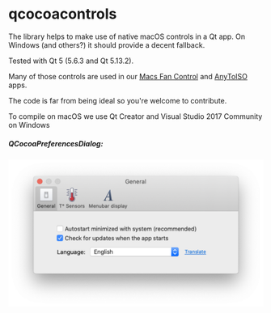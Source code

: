 # qcocoacontrols

The library helps to make use of native macOS controls in a Qt app. On Windows (and others?) it should provide a decent fallback.

Tested with Qt 5 (5.6.3 and Qt 5.13.2).

Many of those controls are used in our [Macs Fan Control](https://crystalidea.com/macs-fan-control) and [AnyToISO](https://crystalidea.com/anytoiso) apps.

The code is far from being ideal so you're welcome to contribute.

To compile on macOS we use Qt Creator and Visual Studio 2017 Community on Windows

##### QCocoaPreferencesDialog:
![QCocoaPreferencesDialog](/images/QCocoaPreferencesDialog.png)